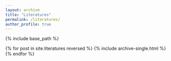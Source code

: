 ```yaml
---
layout: archive
title: "Literatures"
permalink: /literatures/
author_profile: true
---
```


{% include base_path %}

{% for post in site.literatures reversed %}
  {% include archive-single.html %}
{% endfor %}